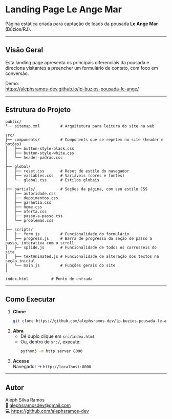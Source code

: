 # Landing Page Le Ange Mar

Página estática criada para captação de leads da pousada **Le Ange Mar** (Búzios/RJ).

---

## Visão Geral

Esta landing page apresenta os principais diferenciais da pousada e direciona visitantes a preencher um formulário de contato, com foco em conversão.

Demo:  
https://alephsramos-dev.github.io/lp-buzios-pousada-le-ange/

---

## Estrutura do Projeto

```
public/
└── sitemap.xml         # Arquitetura para leitura do site na web

src/
├── components/         # Components que se repetem no site (header e botões)
│   ├── button-style-black.css     
│   ├── button-style-white.css   
│   └── header-padrao.css
│
├── global/
│   ├── reset.css       # Reset de estilo do navegador
│   ├── variables.css   # Variáveis (cores e fontes)
│   └── global.css      # Estilos globais
│
├── partials/           # Seções da página, com seu estilo CSS
│   ├── autoridade.css
│   ├── depoimentos.css
│   ├── garantia.css
│   ├── home.css
│   ├── oferta.css
│   ├── passo-a-passo.css
│   └── problemas.css
│
├── scripts/
│   ├── form.js         # Funcionalidade do formulário
│   ├── progress.js     # Barra de progresso da seção de passo a passo, interativa com o scroll
│   ├── splide.js       # Funcionalidade de todos os carrosseis do site
│   ├── textAnimated.js # Funcionalidade de alteração dos textos na seção inicial
│   └── main.js         # Funções gerais do site
│

index.html          # Ponto de entrada
```

---

## Como Executar

1. **Clone**  
   ```bash
   git clone https://github.com/alephsramos-dev/lp-buzios-pousada-le-ange.git
   ```
2. **Abra**  
   - Dê duplo clique em `src/index.html`  
   - Ou, dentro de `src/`, execute:
     ```bash
     python3 -m http.server 8000
     ```
3. **Acesse**  
   Navegador → `http://localhost:8000`

---

## Autor

Aleph Silva Ramos  
📧 alephsramosdev@gmail.com  
💻 https://github.com/alephsramos-dev  
